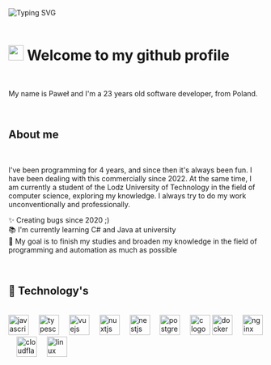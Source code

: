 
<br>
<br>

![Typing SVG](https://readme-typing-svg.herokuapp.com/?color=%FFFFFF&size=20&center=true&vCenter=true&width=1000&lines=Hi+there+👋,+my+name+is+Paweł;I'm+a+Software+Developer;Welcome+to+my+github+profile!+:%29)
<br>
<br>
# <img src="https://media.giphy.com/media/hvRJCLFzcasrR4ia7z/giphy.gif" width="30px"> Welcome to my github profile


<br>
<p align="left">My name is Paweł and I'm a 23 years old software developer, from Poland. </p>
<br>

<h2 align="left">About me</h2>
<br>

<p align="left">I've been programming for 4 years, and since then it's always been fun. I have been dealing with this commercially since 2022. At the same time, I am currently a student of the Lodz University of Technology in the field of computer science, exploring my knowledge. I always try to do my work unconventionally and professionally.</p> 
<p align="left">✨ Creating bugs since 2020 ;)<br>📚 I'm currently learning C# and Java at university<br>🎯 My goal is to finish my studies and broaden my knowledge in the field of programming and automation as much as possible</p>
<br>

<h2 align="left">🥇 Technology's</h2>
<br>
<div align="left">
  <img src="https://cdn.jsdelivr.net/gh/devicons/devicon/icons/javascript/javascript-original.svg" height="40" alt="javascript logo"  />
  <img width="12" />
  <img src="https://cdn.jsdelivr.net/gh/devicons/devicon/icons/typescript/typescript-original.svg" height="40" alt="typescript logo"  />
  <img width="12" />
  <img src="https://cdn.jsdelivr.net/gh/devicons/devicon/icons/vuejs/vuejs-original.svg" height="40" alt="vuejs logo"  />
  <img width="12" />
  <img src="https://cdn.jsdelivr.net/gh/devicons/devicon/icons/nuxtjs/nuxtjs-original.svg" height="40" alt="nuxtjs logo"  />
  <img width=12 />
  <img src="https://cdn.jsdelivr.net/gh/devicons/devicon@latest/icons/nestjs/nestjs-original.svg" height="40" alt="nestjs logo"  />
  <img width="12" />
  <img src="https://cdn.jsdelivr.net/gh/devicons/devicon/icons/postgresql/postgresql-original.svg" height="40" alt="postgresql logo"  />
  <img width="12" />
  <img src="https://cdn.jsdelivr.net/gh/devicons/devicon/icons/c/c-original.svg" height="40" alt="c logo"  />
  <img src="https://cdn.jsdelivr.net/gh/devicons/devicon/icons/docker/docker-original.svg" height="40" alt="docker logo"  />
  <img width="12" />
  <img src="https://cdn.jsdelivr.net/gh/devicons/devicon/icons/nginx/nginx-original.svg" height="40" alt="nginx logo"  />
  <img width="12" />
  <img src="https://cdn.jsdelivr.net/gh/devicons/devicon/icons/cloudflare/cloudflare-original.svg" height="40" alt="cloudflare logo"  />
  <img width="12" />
  <img src="https://cdn.jsdelivr.net/gh/devicons/devicon/icons/linux/linux-original.svg" height="40" alt="linux logo"  />
</div>
<br>

